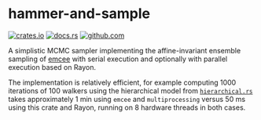 # hammer-and-sample

[![crates.io](https://img.shields.io/crates/v/hammer-and-sample.svg)](https://crates.io/crates/hammer-and-sample)
[![docs.rs](https://docs.rs/hammer-and-sample/badge.svg)](https://docs.rs/hammer-and-sample)
[![github.com](https://github.com/adamreichold/hammer-and-sample/actions/workflows/ci.yaml/badge.svg)](https://github.com/adamreichold/hammer-and-sample/actions/workflows/ci.yaml)

A simplistic MCMC sampler implementing the affine-invariant ensemble sampling of [emcee](https://emcee.readthedocs.io/) with serial execution and optionally with parallel execution based on Rayon.

The implementation is relatively efficient, for example computing 1000 iterations of 100 walkers using the hierarchical model from [`hierarchical.rs`](tests/hierarchical.rs) takes approximately 1 min using `emcee` and `multiprocessing` versus 50 ms using this crate and Rayon, running on 8 hardware threads in both cases.
